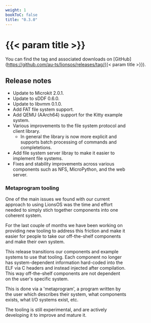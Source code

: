 ```yaml
---
weight: 1
bookToC: false
title: "0.3.0"
---
```


# {{< param title >}}

You can find the tag and associated downloads on [GitHub](https://github.com/au-ts/lionsos/releases/tag/{{< param title >}}).

## Release notes

<div style="width: 75%">

* Update to Microkit 2.0.1.
* Update to sDDF 0.6.0.
* Update to libvmm 0.1.0.
* Add FAT file system support.
* Add QEMU (AArch64) support for the Kitty example system.
* Various improvements to the file system protocol and client library.
  * In general the library is now more explicit and supports batch processing
    of commands and completetions.
* Add file system server libray to make it easier to implement
  file systems.
* Fixes and stability improvements across various components such as NFS, MicroPython,
  and the web server.

### Metaprogram tooling

One of the main issues we found with our current approach to using LionsOS was
the time and effort needed to simply stich together components into one coherent
system.

For the last couple of months we have been working on providing new tooling to
address this friction and make it easier for people to take our off-the-shelf
components and make their own system.

This release transitions our components and example systems to use that tooling.
Each component no longer has system-dependent information hard-coded into the ELF
via C headers and instead injected after compilation. This way off-the-shelf components
are not dependent on the user's specific system.

This is done via a 'metaprogram', a program written by the user which describes their
system, what components exists, what I/O systems exist, etc.

The tooling is still experimental, and are actively developing it to improve and mature
it.

</div>
